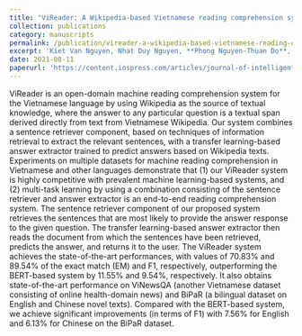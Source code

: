 ```yaml
---
title: "ViReader: A Wikipedia-based Vietnamese reading comprehension system using transfer learning"
collection: publications
category: manuscripts
permalink: /publication/vireader-a-wikipedia-based-vietnamese-reading-comprehension-system-using-transfer-learning
excerpt: 'Kiet Van Nguyen, Nhat Duy Nguyen, **Phong Nguyen-Thuan Do**, Anh Gia-Tuan Nguyen, Ngan Luu-Thuy Nguyen. Published at Journal of Intelligent and Fuzzy Systems, 2021'
date: 2021-08-11
paperurl: 'https://content.iospress.com/articles/journal-of-intelligent-and-fuzzy-systems/ifs210683'
---
```

ViReader is an open-domain machine reading comprehension system for the Vietnamese language by using Wikipedia as the source of textual knowledge, where the answer to any particular question is a textual span derived directly from text from Vietnamese Wikipedia. Our system combines a sentence retriever component, based on techniques of information retrieval to extract the relevant sentences, with a transfer learning-based answer extractor trained to predict answers based on Wikipedia texts. Experiments on multiple datasets for machine reading comprehension in Vietnamese and other languages demonstrate that (1) our ViReader system is highly competitive with prevalent machine learning-based systems, and (2) multi-task learning by using a combination consisting of the sentence retriever and answer extractor is an end-to-end reading comprehension system. The sentence retriever component of our proposed system retrieves the sentences that are most likely to provide the answer response to the given question. The transfer learning-based answer extractor then reads the document from which the sentences have been retrieved, predicts the answer, and returns it to the user. The ViReader system achieves the state-of-the-art performances, with values of 70.83% and 89.54% of the exact match (EM) and F1, respectively, outperforming the BERT-based system by 11.55% and 9.54%, respectively. It also obtains state-of-the-art performance on ViNewsQA (another Vietnamese dataset consisting of online health-domain news) and BiPaR (a bilingual dataset on English and Chinese novel texts). Compared with the BERT-based system, we achieve significant improvements (in terms of F1) with 7.56% for English and 6.13% for Chinese on the BiPaR dataset.